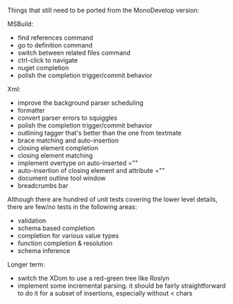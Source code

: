 Things that still need to be ported from the MonoDevelop version:

MSBuild:

* find references command
* go to definition command
* switch between related files command
* ctrl-click to navigate
* nuget completion
* polish the completion trigger/commit behavior

Xml:

* improve the background parser scheduling
* formatter
* convert parser errors to squiggles
* polish the completion trigger/commit behavior
* outlining tagger that's better than the one from textmate
* brace matching and auto-insertion
* closing element completion
* closing element matching
* implement overtype on auto-inserted =""
* auto-insertion of closing element and attribute =""
* document outline tool window
* breadcrumbs bar

Although there are hundred of unit tests covering the lower level details, there are few/no tests in the following areas:

* validation
* schema based completion
* completion for various value types
* function completion & resolution
* schema inference

Longer term:

* switch the XDom to use a red-green tree like Roslyn
* implement some incremental parsing. it should be fairly straightforward to do it for a subset of insertions, especially without < chars
